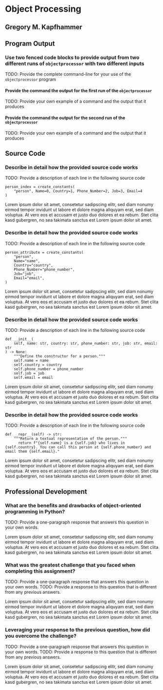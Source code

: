 # Object Processing

## Gregory M. Kapfhammer

## Program Output

### Use two fenced code blocks to provide output from two different runs of `objectprocessor` with two different inputs

TODO: Provide the complete command-line for your use of the `objectprocessor` program

#### Provide the command the output for the first run of the `objectprocessor`

TODO: Provide your own example of a command and the output that it produces

#### Provide the command the output for the second run of the `objectprocessor`

TODO: Provide your own example of a command and the output that it produces

## Source Code

### Describe in detail how the provided source code works

TODO: Provide a description of each line in the following source code

```
person_index = create_constants(
    "person", Name=0, Country=1, Phone_Number=2, Job=3, Email=4
)
```

Lorem ipsum dolor sit amet, consetetur sadipscing elitr, sed diam nonumy eirmod
tempor invidunt ut labore et dolore magna aliquyam erat, sed diam voluptua. At
vero eos et accusam et justo duo dolores et ea rebum. Stet clita kasd gubergren,
no sea takimata sanctus est Lorem ipsum dolor sit amet.

### Describe in detail how the provided source code works

TODO: Provide a description of each line in the following source code

```
person_attribute = create_constants(
    "person",
    Name="name",
    Country="country",
    Phone_Number="phone_number",
    Job="job",
    Email="email",
)
```

Lorem ipsum dolor sit amet, consetetur sadipscing elitr, sed diam nonumy eirmod
tempor invidunt ut labore et dolore magna aliquyam erat, sed diam voluptua. At
vero eos et accusam et justo duo dolores et ea rebum. Stet clita kasd gubergren,
no sea takimata sanctus est Lorem ipsum dolor sit amet.

### Describe in detail how the provided source code works

TODO: Provide a description of each line in the following source code

```
def __init__(
    self, name: str, country: str, phone_number: str, job: str, email: str
) -> None:
    """Define the constructor for a person."""
    self.name = name
    self.country = country
    self.phone_number = phone_number
    self.job = job
    self.email = email
```

Lorem ipsum dolor sit amet, consetetur sadipscing elitr, sed diam nonumy eirmod
tempor invidunt ut labore et dolore magna aliquyam erat, sed diam voluptua. At
vero eos et accusam et justo duo dolores et ea rebum. Stet clita kasd gubergren,
no sea takimata sanctus est Lorem ipsum dolor sit amet.

### Describe in detail how the provided source code works

TODO: Provide a description of each line in the following source code

```
def __repr__(self) -> str:
    """Return a textual representation of the person."""
      return f"{self.name} is a {self.job} who lives in {self.country}. You can call this person at {self.phone_number} and email them {self.email}."
```

Lorem ipsum dolor sit amet, consetetur sadipscing elitr, sed diam nonumy eirmod
tempor invidunt ut labore et dolore magna aliquyam erat, sed diam voluptua. At
vero eos et accusam et justo duo dolores et ea rebum. Stet clita kasd gubergren,
no sea takimata sanctus est Lorem ipsum dolor sit amet.

## Professional Development

### What are the benefits and drawbacks of object-oriented programming in Python?

TODO: Provide a one-paragraph response that answers this question in your own words.

Lorem ipsum dolor sit amet, consetetur sadipscing elitr, sed diam nonumy eirmod
tempor invidunt ut labore et dolore magna aliquyam erat, sed diam voluptua. At
vero eos et accusam et justo duo dolores et ea rebum. Stet clita kasd
gubergren, no sea takimata sanctus est Lorem ipsum dolor sit amet.

### What was the greatest challenge that you faced when completing this assignment?

TODO: Provide a one-paragraph response that answers this question in your own words.
TODO: Provide a response to this question that is different from any previous answers.

Lorem ipsum dolor sit amet, consetetur sadipscing elitr, sed diam nonumy eirmod
tempor invidunt ut labore et dolore magna aliquyam erat, sed diam voluptua. At
vero eos et accusam et justo duo dolores et ea rebum. Stet clita kasd
gubergren, no sea takimata sanctus est Lorem ipsum dolor sit amet.

### Leveraging your response to the previous question, how did you overcome the challenge?

TODO: Provide a one-paragraph response that answers this question in your own words.
TODO: Provide a response to this question that is different from any previous answers.

Lorem ipsum dolor sit amet, consetetur sadipscing elitr, sed diam nonumy eirmod
tempor invidunt ut labore et dolore magna aliquyam erat, sed diam voluptua. At
vero eos et accusam et justo duo dolores et ea rebum. Stet clita kasd
gubergren, no sea takimata sanctus est Lorem ipsum dolor sit amet.
